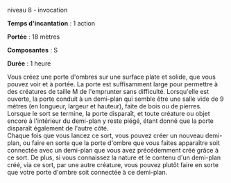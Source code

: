 niveau 8 - invocation

**Temps d'incantation** : 1 action

**Portée** : 18 mètres

**Composantes** : S

**Durée** : 1 heure

Vous créez une porte d'ombres sur une surface plate et solide, que vous pouvez voir et à portée. La porte est suffisamment large pour permettre à des créatures de taille M de l'emprunter sans difficulté. Lorsqu'elle est ouverte, la porte conduit à un demi-plan qui semble être une salle vide de 9 mètres (en longueur, largeur et hauteur), faite de bois ou de pierres. Lorsque le sort se termine, la porte disparaît, et toute créature ou objet encore à l'intérieur du demi-plan y reste piégé, étant donné que la porte disparaît également de l'autre côté.  
Chaque fois que vous lancez ce sort, vous pouvez créer un nouveau demi-plan, ou faire en sorte que la porte d'ombre que vous faites apparaître soit connectée avec un demi-plan que vous avez précédemment créé grâce à ce sort. De plus, si vous connaissez la nature et le contenu d'un demi-plan créé, via ce sort, par une autre créature, vous pouvez plutôt faire en sorte que votre porte d'ombre soit connectée à ce demi-plan.